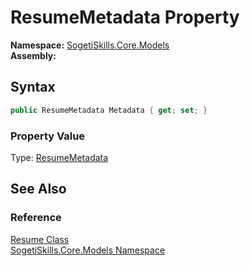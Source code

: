 ResumeMetadata Property
=======================

**Namespace:** [SogetiSkills.Core.Models][1]  
**Assembly:**

Syntax
------

```csharp
public ResumeMetadata Metadata { get; set; }
```

### Property Value
Type: [ResumeMetadata][2]

See Also
--------

### Reference
[Resume Class][3]  
[SogetiSkills.Core.Models Namespace][1]  

[1]: ../README.md
[2]: ../ResumeMetadata/README.md
[3]: README.md